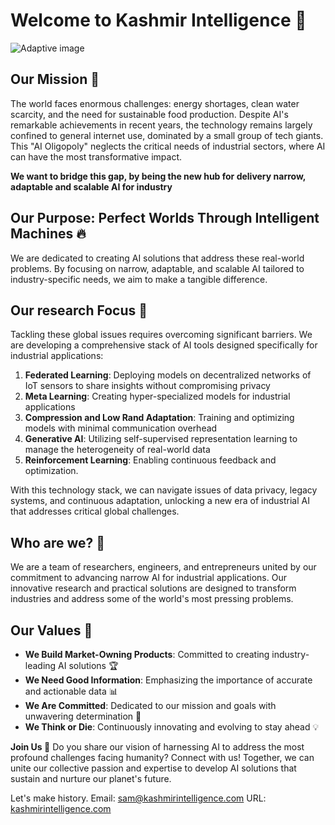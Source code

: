 # Welcome to Kashmir Intelligence 👋

<picture>
  <source media="(prefers-color-scheme: dark)" srcset="profile/images/Horizontal-Black-Invert.png">
  <source media="(prefers-color-scheme: light)" srcset="profile/images/Horizontal-Red.png">
  <img alt="Adaptive image">
</picture>

## Our Mission 🚀

The world faces enormous challenges: energy shortages, clean water scarcity, and the need for sustainable food production. Despite AI's remarkable achievements in recent years, the technology remains largely confined to general internet use, dominated by a small group of tech giants. This "AI Oligopoly" neglects the critical needs of industrial sectors, where AI can have the most transformative impact.

**We want to bridge this gap, by being the new hub for delivery narrow, adaptable and scalable AI for industry**

## Our Purpose: Perfect Worlds Through Intelligent Machines 🔥
We are dedicated to creating AI solutions that address these real-world problems. By focusing on narrow, adaptable, and scalable AI tailored to industry-specific needs, we aim to make a tangible difference.

## Our research Focus 🔎
Tackling these global issues requires overcoming significant barriers. We are developing a comprehensive stack of AI tools designed specifically for industrial applications:
1. **Federated Learning**: Deploying models on decentralized networks of IoT sensors to share insights without compromising privacy
2. **Meta Learning**: Creating hyper-specialized models for industrial applications
3. **Compression and Low Rand Adaptation**: Training and optimizing models with minimal communication overhead
4. **Generative AI**: Utilizing self-supervised representation learning to manage the heterogeneity of real-world data
5. **Reinforcement Learning**: Enabling continuous feedback and optimization.

With this technology stack, we can navigate issues of data privacy, legacy systems, and continuous adaptation, unlocking a new era of industrial AI that addresses critical global challenges.

## Who are we? 🤘

We are a team of researchers, engineers, and entrepreneurs united by our commitment to advancing narrow AI for industrial applications. Our innovative research and practical solutions are designed to transform industries and address some of the world's most pressing problems.

## Our Values 🧭
- **We Build Market-Owning Products**: Committed to creating industry-leading AI solutions 🏆
- **We Need Good Information**: Emphasizing the importance of accurate and actionable data 📊
- **We Are Committed**: Dedicated to our mission and goals with unwavering determination 💪
- **We Think or Die**: Continuously innovating and evolving to stay ahead 💡


**Join Us 🤙**
Do you share our vision of harnessing AI to address the most profound challenges facing humanity? Connect with us! Together, we can unite our collective passion and expertise to develop AI solutions that sustain and nurture our planet's future.


Let's make history.
Email: [sam@kashmirintelligence.com](mailto:sam@kashmirintelligence.com)
URL: [kashmirintelligence.com](https://www.kashmirintelligence.com)
